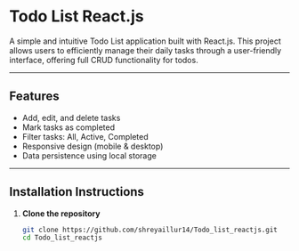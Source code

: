 # Todo List React.js

A simple and intuitive Todo List application built with React.js. This project allows users to efficiently manage their daily tasks through a user-friendly interface, offering full CRUD functionality for todos.

---

## Features

- Add, edit, and delete tasks
- Mark tasks as completed
- Filter tasks: All, Active, Completed
- Responsive design (mobile & desktop)
- Data persistence using local storage

---

## Installation Instructions

1. **Clone the repository**
   ```bash
   git clone https://github.com/shreyaillur14/Todo_list_reactjs.git
   cd Todo_list_reactjs
